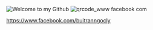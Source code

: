 ![Welcome to my Github](https://user-images.githubusercontent.com/88178841/127621233-55c539e3-912c-41db-8286-dfbe4ef7121b.png)
![qrcode_www facebook com](https://user-images.githubusercontent.com/88178841/127622917-362a420e-73ac-4a3e-a06d-ed933fc506ef.png)

https://www.facebook.com/buitranngocly
